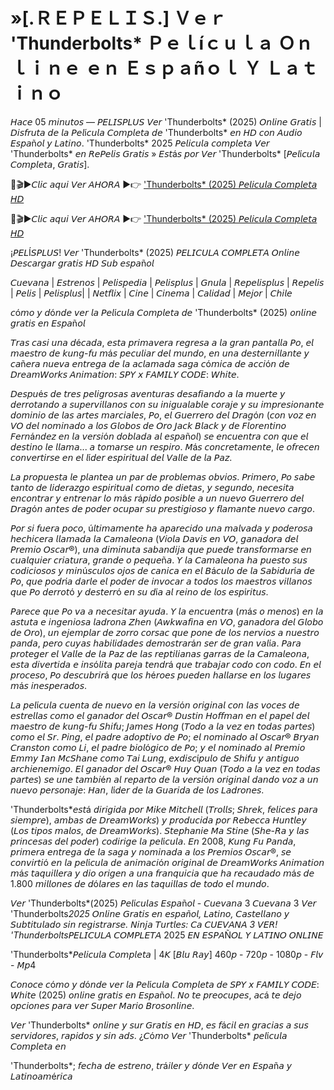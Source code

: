 # »[.ＲＥＰＥＬＩＳ.] Ｖｅｒ 'Thunderbolts* Ｐｅｌíｃｕｌａ Ｏｎｌｉｎｅ ｅｎ Ｅｓｐａñｏｌ Ｙ Ｌａｔｉｎｏ

𝘏𝘢𝘤𝘦 05 𝘮𝘪𝘯𝘶𝘵𝘰𝘴 — 𝘗𝘌𝘓𝘐𝘚𝘗𝘓𝘜𝘚 𝘝𝘦𝘳 'Thunderbolts* (2025) 𝘖𝘯𝘭𝘪𝘯𝘦 𝘎𝘳𝘢𝘵𝘪𝘴 | 𝘋𝘪𝘴𝘧𝘳𝘶𝘵𝘢 𝘥𝘦 𝘭𝘢 𝘗𝘦𝘭í𝘤𝘶𝘭𝘢 𝘊𝘰𝘮𝘱𝘭𝘦𝘵𝘢 𝘥𝘦 'Thunderbolts* 𝘦𝘯 𝘏𝘋 𝘤𝘰𝘯 𝘈𝘶𝘥𝘪𝘰 𝘌𝘴𝘱𝘢ñ𝘰𝘭 𝘺 𝘓𝘢𝘵𝘪𝘯𝘰. 'Thunderbolts* 2025 𝘗𝘦𝘭𝘪𝘤𝘶𝘭𝘢 𝘤𝘰𝘮𝘱𝘭𝘦𝘵𝘢 𝘝𝘦𝘳 'Thunderbolts* 𝘦𝘯 𝘙𝘦𝘗𝘦𝘭𝘪𝘴 𝘎𝘳𝘢𝘵𝘪𝘴 » 𝘌𝘴𝘵á𝘴 𝘱𝘰𝘳 𝘝𝘦𝘳 'Thunderbolts* [𝘗𝘦𝘭í𝘤𝘶𝘭𝘢 𝘊𝘰𝘮𝘱𝘭𝘦𝘵𝘢, 𝘎𝘳𝘢𝘵𝘪𝘴].

🔴🎬▶𝘊𝘭𝘪𝘤 𝘢𝘲𝘶𝘪 𝘝𝘦𝘳 𝘈𝘏𝘖𝘙𝘈 ▶️👉 ['Thunderbolts* (2025) 𝘗𝘦𝘭𝘪𝘤𝘶𝘭𝘢 𝘊𝘰𝘮𝘱𝘭𝘦𝘵𝘢 𝘏𝘋](https://t.co/h4wpfVrCtp)

🔴🎬▶𝘊𝘭𝘪𝘤 𝘢𝘲𝘶𝘪 𝘝𝘦𝘳 𝘈𝘏𝘖𝘙𝘈 ▶️👉 ['Thunderbolts* (2025) 𝘗𝘦𝘭𝘪𝘤𝘶𝘭𝘢 𝘊𝘰𝘮𝘱𝘭𝘦𝘵𝘢 𝘏𝘋](https://t.co/h4wpfVrCtp)

¡𝘗𝘌𝘓Í𝘚𝘗𝘓𝘜𝘚! 𝘝𝘦𝘳 'Thunderbolts* (2025) 𝘗𝘌𝘓𝘐𝘊𝘜𝘓𝘈 𝘊𝘖𝘔𝘗𝘓𝘌𝘛𝘈 𝘖𝘯𝘭𝘪𝘯𝘦 𝘋𝘦𝘴𝘤𝘢𝘳𝘨𝘢𝘳 𝘨𝘳𝘢𝘵𝘪𝘴 𝘏𝘋 𝘚𝘶𝘣 𝘦𝘴𝘱𝘢ñ𝘰𝘭

𝘊𝘶𝘦𝘷𝘢𝘯𝘢 | 𝘌𝘴𝘵𝘳𝘦𝘯𝘰𝘴 | 𝘗𝘦𝘭𝘪𝘴𝘱𝘦𝘥𝘪𝘢 | 𝘗𝘦𝘭𝘪𝘴𝘱𝘭𝘶𝘴 | 𝘎𝘯𝘶𝘭𝘢 | 𝘙𝘦𝘱𝘦𝘭𝘪𝘴𝘱𝘭𝘶𝘴 | 𝘙𝘦𝘱𝘦𝘭𝘪𝘴 | 𝘗𝘦𝘭𝘪𝘴 | 𝘗𝘦𝘭𝘪𝘴𝘱𝘭𝘶𝘴| | 𝘕𝘦𝘵𝘧𝘭𝘪𝘹 | 𝘊𝘪𝘯𝘦 | 𝘊𝘪𝘯𝘦𝘮𝘢 | 𝘊𝘢𝘭𝘪𝘥𝘢𝘥 | 𝘔𝘦𝘫𝘰𝘳 | 𝘊𝘩𝘪𝘭𝘦

𝘤ó𝘮𝘰 𝘺 𝘥ó𝘯𝘥𝘦 𝘷𝘦𝘳 𝘭𝘢 𝘗𝘦𝘭í𝘤𝘶𝘭𝘢 𝘊𝘰𝘮𝘱𝘭𝘦𝘵𝘢 𝘥𝘦 'Thunderbolts* (2025) 𝘰𝘯𝘭𝘪𝘯𝘦 𝘨𝘳𝘢𝘵𝘪𝘴 𝘦𝘯 𝘌𝘴𝘱𝘢ñ𝘰𝘭

𝘛𝘳𝘢𝘴 𝘤𝘢𝘴𝘪 𝘶𝘯𝘢 𝘥é𝘤𝘢𝘥𝘢, 𝘦𝘴𝘵𝘢 𝘱𝘳𝘪𝘮𝘢𝘷𝘦𝘳𝘢 𝘳𝘦𝘨𝘳𝘦𝘴𝘢 𝘢 𝘭𝘢 𝘨𝘳𝘢𝘯 𝘱𝘢𝘯𝘵𝘢𝘭𝘭𝘢 𝘗𝘰, 𝘦𝘭 𝘮𝘢𝘦𝘴𝘵𝘳𝘰 𝘥𝘦 𝘬𝘶𝘯𝘨-𝘧𝘶 𝘮á𝘴 𝘱𝘦𝘤𝘶𝘭𝘪𝘢𝘳 𝘥𝘦𝘭 𝘮𝘶𝘯𝘥𝘰, 𝘦𝘯 𝘶𝘯𝘢 𝘥𝘦𝘴𝘵𝘦𝘳𝘯𝘪𝘭𝘭𝘢𝘯𝘵𝘦 𝘺 𝘤𝘢ñ𝘦𝘳𝘢 𝘯𝘶𝘦𝘷𝘢 𝘦𝘯𝘵𝘳𝘦𝘨𝘢 𝘥𝘦 𝘭𝘢 𝘢𝘤𝘭𝘢𝘮𝘢𝘥𝘢 𝘴𝘢𝘨𝘢 𝘤ó𝘮𝘪𝘤𝘢 𝘥𝘦 𝘢𝘤𝘤𝘪ó𝘯 𝘥𝘦 𝘋𝘳𝘦𝘢𝘮𝘞𝘰𝘳𝘬𝘴 𝘈𝘯𝘪𝘮𝘢𝘵𝘪𝘰𝘯: 𝘚𝘗𝘠 𝘹 𝘍𝘈𝘔𝘐𝘓𝘠 𝘊𝘖𝘋𝘌: 𝘞𝘩𝘪𝘵𝘦.

𝘋𝘦𝘴𝘱𝘶é𝘴 𝘥𝘦 𝘵𝘳𝘦𝘴 𝘱𝘦𝘭𝘪𝘨𝘳𝘰𝘴𝘢𝘴 𝘢𝘷𝘦𝘯𝘵𝘶𝘳𝘢𝘴 𝘥𝘦𝘴𝘢𝘧𝘪𝘢𝘯𝘥𝘰 𝘢 𝘭𝘢 𝘮𝘶𝘦𝘳𝘵𝘦 𝘺 𝘥𝘦𝘳𝘳𝘰𝘵𝘢𝘯𝘥𝘰 𝘢 𝘴𝘶𝘱𝘦𝘳𝘷𝘪𝘭𝘭𝘢𝘯𝘰𝘴 𝘤𝘰𝘯 𝘴𝘶 𝘪𝘯𝘪𝘨𝘶𝘢𝘭𝘢𝘣𝘭𝘦 𝘤𝘰𝘳𝘢𝘫𝘦 𝘺 𝘴𝘶 𝘪𝘮𝘱𝘳𝘦𝘴𝘪𝘰𝘯𝘢𝘯𝘵𝘦 𝘥𝘰𝘮𝘪𝘯𝘪𝘰 𝘥𝘦 𝘭𝘢𝘴 𝘢𝘳𝘵𝘦𝘴 𝘮𝘢𝘳𝘤𝘪𝘢𝘭𝘦𝘴, 𝘗𝘰, 𝘦𝘭 𝘎𝘶𝘦𝘳𝘳𝘦𝘳𝘰 𝘥𝘦𝘭 𝘋𝘳𝘢𝘨ó𝘯 (𝘤𝘰𝘯 𝘷𝘰𝘻 𝘦𝘯 𝘝𝘖 𝘥𝘦𝘭 𝘯𝘰𝘮𝘪𝘯𝘢𝘥𝘰 𝘢 𝘭𝘰𝘴 𝘎𝘭𝘰𝘣𝘰𝘴 𝘥𝘦 𝘖𝘳𝘰 𝘑𝘢𝘤𝘬 𝘉𝘭𝘢𝘤𝘬 𝘺 𝘥𝘦 𝘍𝘭𝘰𝘳𝘦𝘯𝘵𝘪𝘯𝘰 𝘍𝘦𝘳𝘯á𝘯𝘥𝘦𝘻 𝘦𝘯 𝘭𝘢 𝘷𝘦𝘳𝘴𝘪ó𝘯 𝘥𝘰𝘣𝘭𝘢𝘥𝘢 𝘢𝘭 𝘦𝘴𝘱𝘢ñ𝘰𝘭) 𝘴𝘦 𝘦𝘯𝘤𝘶𝘦𝘯𝘵𝘳𝘢 𝘤𝘰𝘯 𝘲𝘶𝘦 𝘦𝘭 𝘥𝘦𝘴𝘵𝘪𝘯𝘰 𝘭𝘦 𝘭𝘭𝘢𝘮𝘢... 𝘢 𝘵𝘰𝘮𝘢𝘳𝘴𝘦 𝘶𝘯 𝘳𝘦𝘴𝘱𝘪𝘳𝘰. 𝘔á𝘴 𝘤𝘰𝘯𝘤𝘳𝘦𝘵𝘢𝘮𝘦𝘯𝘵𝘦, 𝘭𝘦 𝘰𝘧𝘳𝘦𝘤𝘦𝘯 𝘤𝘰𝘯𝘷𝘦𝘳𝘵𝘪𝘳𝘴𝘦 𝘦𝘯 𝘦𝘭 𝘭í𝘥𝘦𝘳 𝘦𝘴𝘱𝘪𝘳𝘪𝘵𝘶𝘢𝘭 𝘥𝘦𝘭 𝘝𝘢𝘭𝘭𝘦 𝘥𝘦 𝘭𝘢 𝘗𝘢𝘻.

𝘓𝘢 𝘱𝘳𝘰𝘱𝘶𝘦𝘴𝘵𝘢 𝘭𝘦 𝘱𝘭𝘢𝘯𝘵𝘦𝘢 𝘶𝘯 𝘱𝘢𝘳 𝘥𝘦 𝘱𝘳𝘰𝘣𝘭𝘦𝘮𝘢𝘴 𝘰𝘣𝘷𝘪𝘰𝘴. 𝘗𝘳𝘪𝘮𝘦𝘳𝘰, 𝘗𝘰 𝘴𝘢𝘣𝘦 𝘵𝘢𝘯𝘵𝘰 𝘥𝘦 𝘭𝘪𝘥𝘦𝘳𝘢𝘻𝘨𝘰 𝘦𝘴𝘱𝘪𝘳𝘪𝘵𝘶𝘢𝘭 𝘤𝘰𝘮𝘰 𝘥𝘦 𝘥𝘪𝘦𝘵𝘢𝘴, 𝘺 𝘴𝘦𝘨𝘶𝘯𝘥𝘰, 𝘯𝘦𝘤𝘦𝘴𝘪𝘵𝘢 𝘦𝘯𝘤𝘰𝘯𝘵𝘳𝘢𝘳 𝘺 𝘦𝘯𝘵𝘳𝘦𝘯𝘢𝘳 𝘭𝘰 𝘮á𝘴 𝘳á𝘱𝘪𝘥𝘰 𝘱𝘰𝘴𝘪𝘣𝘭𝘦 𝘢 𝘶𝘯 𝘯𝘶𝘦𝘷𝘰 𝘎𝘶𝘦𝘳𝘳𝘦𝘳𝘰 𝘥𝘦𝘭 𝘋𝘳𝘢𝘨ó𝘯 𝘢𝘯𝘵𝘦𝘴 𝘥𝘦 𝘱𝘰𝘥𝘦𝘳 𝘰𝘤𝘶𝘱𝘢𝘳 𝘴𝘶 𝘱𝘳𝘦𝘴𝘵𝘪𝘨𝘪𝘰𝘴𝘰 𝘺 𝘧𝘭𝘢𝘮𝘢𝘯𝘵𝘦 𝘯𝘶𝘦𝘷𝘰 𝘤𝘢𝘳𝘨𝘰.

𝘗𝘰𝘳 𝘴𝘪 𝘧𝘶𝘦𝘳𝘢 𝘱𝘰𝘤𝘰, ú𝘭𝘵𝘪𝘮𝘢𝘮𝘦𝘯𝘵𝘦 𝘩𝘢 𝘢𝘱𝘢𝘳𝘦𝘤𝘪𝘥𝘰 𝘶𝘯𝘢 𝘮𝘢𝘭𝘷𝘢𝘥𝘢 𝘺 𝘱𝘰𝘥𝘦𝘳𝘰𝘴𝘢 𝘩𝘦𝘤𝘩𝘪𝘤𝘦𝘳𝘢 𝘭𝘭𝘢𝘮𝘢𝘥𝘢 𝘭𝘢 𝘊𝘢𝘮𝘢𝘭𝘦𝘰𝘯𝘢 (𝘝𝘪𝘰𝘭𝘢 𝘋𝘢𝘷𝘪𝘴 𝘦𝘯 𝘝𝘖, 𝘨𝘢𝘯𝘢𝘥𝘰𝘳𝘢 𝘥𝘦𝘭 𝘗𝘳𝘦𝘮𝘪𝘰 𝘖𝘴𝘤𝘢𝘳®), 𝘶𝘯𝘢 𝘥𝘪𝘮𝘪𝘯𝘶𝘵𝘢 𝘴𝘢𝘣𝘢𝘯𝘥𝘪𝘫𝘢 𝘲𝘶𝘦 𝘱𝘶𝘦𝘥𝘦 𝘵𝘳𝘢𝘯𝘴𝘧𝘰𝘳𝘮𝘢𝘳𝘴𝘦 𝘦𝘯 𝘤𝘶𝘢𝘭𝘲𝘶𝘪𝘦𝘳 𝘤𝘳𝘪𝘢𝘵𝘶𝘳𝘢, 𝘨𝘳𝘢𝘯𝘥𝘦 𝘰 𝘱𝘦𝘲𝘶𝘦ñ𝘢. 𝘠 𝘭𝘢 𝘊𝘢𝘮𝘢𝘭𝘦𝘰𝘯𝘢 𝘩𝘢 𝘱𝘶𝘦𝘴𝘵𝘰 𝘴𝘶𝘴 𝘤𝘰𝘥𝘪𝘤𝘪𝘰𝘴𝘰𝘴 𝘺 𝘮𝘪𝘯ú𝘴𝘤𝘶𝘭𝘰𝘴 𝘰𝘫𝘰𝘴 𝘥𝘦 𝘤𝘢𝘯𝘪𝘤𝘢 𝘦𝘯 𝘦𝘭 𝘉á𝘤𝘶𝘭𝘰 𝘥𝘦 𝘭𝘢 𝘚𝘢𝘣𝘪𝘥𝘶𝘳í𝘢 𝘥𝘦 𝘗𝘰, 𝘲𝘶𝘦 𝘱𝘰𝘥𝘳í𝘢 𝘥𝘢𝘳𝘭𝘦 𝘦𝘭 𝘱𝘰𝘥𝘦𝘳 𝘥𝘦 𝘪𝘯𝘷𝘰𝘤𝘢𝘳 𝘢 𝘵𝘰𝘥𝘰𝘴 𝘭𝘰𝘴 𝘮𝘢𝘦𝘴𝘵𝘳𝘰𝘴 𝘷𝘪𝘭𝘭𝘢𝘯𝘰𝘴 𝘲𝘶𝘦 𝘗𝘰 𝘥𝘦𝘳𝘳𝘰𝘵ó 𝘺 𝘥𝘦𝘴𝘵𝘦𝘳𝘳ó 𝘦𝘯 𝘴𝘶 𝘥í𝘢 𝘢𝘭 𝘳𝘦𝘪𝘯𝘰 𝘥𝘦 𝘭𝘰𝘴 𝘦𝘴𝘱í𝘳𝘪𝘵𝘶𝘴.

𝘗𝘢𝘳𝘦𝘤𝘦 𝘲𝘶𝘦 𝘗𝘰 𝘷𝘢 𝘢 𝘯𝘦𝘤𝘦𝘴𝘪𝘵𝘢𝘳 𝘢𝘺𝘶𝘥𝘢. 𝘠 𝘭𝘢 𝘦𝘯𝘤𝘶𝘦𝘯𝘵𝘳𝘢 (𝘮á𝘴 𝘰 𝘮𝘦𝘯𝘰𝘴) 𝘦𝘯 𝘭𝘢 𝘢𝘴𝘵𝘶𝘵𝘢 𝘦 𝘪𝘯𝘨𝘦𝘯𝘪𝘰𝘴𝘢 𝘭𝘢𝘥𝘳𝘰𝘯𝘢 𝘡𝘩𝘦𝘯 (𝘈𝘸𝘬𝘸𝘢𝘧𝘪𝘯𝘢 𝘦𝘯 𝘝𝘖, 𝘨𝘢𝘯𝘢𝘥𝘰𝘳𝘢 𝘥𝘦𝘭 𝘎𝘭𝘰𝘣𝘰 𝘥𝘦 𝘖𝘳𝘰), 𝘶𝘯 𝘦𝘫𝘦𝘮𝘱𝘭𝘢𝘳 𝘥𝘦 𝘻𝘰𝘳𝘳𝘰 𝘤𝘰𝘳𝘴𝘢𝘤 𝘲𝘶𝘦 𝘱𝘰𝘯𝘦 𝘥𝘦 𝘭𝘰𝘴 𝘯𝘦𝘳𝘷𝘪𝘰𝘴 𝘢 𝘯𝘶𝘦𝘴𝘵𝘳𝘰 𝘱𝘢𝘯𝘥𝘢, 𝘱𝘦𝘳𝘰 𝘤𝘶𝘺𝘢𝘴 𝘩𝘢𝘣𝘪𝘭𝘪𝘥𝘢𝘥𝘦𝘴 𝘥𝘦𝘮𝘰𝘴𝘵𝘳𝘢𝘳á𝘯 𝘴𝘦𝘳 𝘥𝘦 𝘨𝘳𝘢𝘯 𝘷𝘢𝘭í𝘢. 𝘗𝘢𝘳𝘢 𝘱𝘳𝘰𝘵𝘦𝘨𝘦𝘳 𝘦𝘭 𝘝𝘢𝘭𝘭𝘦 𝘥𝘦 𝘭𝘢 𝘗𝘢𝘻 𝘥𝘦 𝘭𝘢𝘴 𝘳𝘦𝘱𝘵𝘪𝘭𝘪𝘢𝘯𝘢𝘴 𝘨𝘢𝘳𝘳𝘢𝘴 𝘥𝘦 𝘭𝘢 𝘊𝘢𝘮𝘢𝘭𝘦𝘰𝘯𝘢, 𝘦𝘴𝘵𝘢 𝘥𝘪𝘷𝘦𝘳𝘵𝘪𝘥𝘢 𝘦 𝘪𝘯𝘴ó𝘭𝘪𝘵𝘢 𝘱𝘢𝘳𝘦𝘫𝘢 𝘵𝘦𝘯𝘥𝘳á 𝘲𝘶𝘦 𝘵𝘳𝘢𝘣𝘢𝘫𝘢𝘳 𝘤𝘰𝘥𝘰 𝘤𝘰𝘯 𝘤𝘰𝘥𝘰. 𝘌𝘯 𝘦𝘭 𝘱𝘳𝘰𝘤𝘦𝘴𝘰, 𝘗𝘰 𝘥𝘦𝘴𝘤𝘶𝘣𝘳𝘪𝘳á 𝘲𝘶𝘦 𝘭𝘰𝘴 𝘩é𝘳𝘰𝘦𝘴 𝘱𝘶𝘦𝘥𝘦𝘯 𝘩𝘢𝘭𝘭𝘢𝘳𝘴𝘦 𝘦𝘯 𝘭𝘰𝘴 𝘭𝘶𝘨𝘢𝘳𝘦𝘴 𝘮á𝘴 𝘪𝘯𝘦𝘴𝘱𝘦𝘳𝘢𝘥𝘰𝘴.

𝘓𝘢 𝘱𝘦𝘭í𝘤𝘶𝘭𝘢 𝘤𝘶𝘦𝘯𝘵𝘢 𝘥𝘦 𝘯𝘶𝘦𝘷𝘰 𝘦𝘯 𝘭𝘢 𝘷𝘦𝘳𝘴𝘪ó𝘯 𝘰𝘳𝘪𝘨𝘪𝘯𝘢𝘭 𝘤𝘰𝘯 𝘭𝘢𝘴 𝘷𝘰𝘤𝘦𝘴 𝘥𝘦 𝘦𝘴𝘵𝘳𝘦𝘭𝘭𝘢𝘴 𝘤𝘰𝘮𝘰 𝘦𝘭 𝘨𝘢𝘯𝘢𝘥𝘰𝘳 𝘥𝘦𝘭 𝘖𝘴𝘤𝘢𝘳® 𝘋𝘶𝘴𝘵𝘪𝘯 𝘏𝘰𝘧𝘧𝘮𝘢𝘯 𝘦𝘯 𝘦𝘭 𝘱𝘢𝘱𝘦𝘭 𝘥𝘦𝘭 𝘮𝘢𝘦𝘴𝘵𝘳𝘰 𝘥𝘦 𝘬𝘶𝘯𝘨-𝘧𝘶 𝘚𝘩𝘪𝘧𝘶; 𝘑𝘢𝘮𝘦𝘴 𝘏𝘰𝘯𝘨 (𝘛𝘰𝘥𝘰 𝘢 𝘭𝘢 𝘷𝘦𝘻 𝘦𝘯 𝘵𝘰𝘥𝘢𝘴 𝘱𝘢𝘳𝘵𝘦𝘴) 𝘤𝘰𝘮𝘰 𝘦𝘭 𝘚𝘳. 𝘗𝘪𝘯𝘨, 𝘦𝘭 𝘱𝘢𝘥𝘳𝘦 𝘢𝘥𝘰𝘱𝘵𝘪𝘷𝘰 𝘥𝘦 𝘗𝘰; 𝘦𝘭 𝘯𝘰𝘮𝘪𝘯𝘢𝘥𝘰 𝘢𝘭 𝘖𝘴𝘤𝘢𝘳® 𝘉𝘳𝘺𝘢𝘯 𝘊𝘳𝘢𝘯𝘴𝘵𝘰𝘯 𝘤𝘰𝘮𝘰 𝘓𝘪, 𝘦𝘭 𝘱𝘢𝘥𝘳𝘦 𝘣𝘪𝘰𝘭ó𝘨𝘪𝘤𝘰 𝘥𝘦 𝘗𝘰; 𝘺 𝘦𝘭 𝘯𝘰𝘮𝘪𝘯𝘢𝘥𝘰 𝘢𝘭 𝘗𝘳𝘦𝘮𝘪𝘰 𝘌𝘮𝘮𝘺 𝘐𝘢𝘯 𝘔𝘤𝘚𝘩𝘢𝘯𝘦 𝘤𝘰𝘮𝘰 𝘛𝘢𝘪 𝘓𝘶𝘯𝘨, 𝘦𝘹𝘥𝘪𝘴𝘤í𝘱𝘶𝘭𝘰 𝘥𝘦 𝘚𝘩𝘪𝘧𝘶 𝘺 𝘢𝘯𝘵𝘪𝘨𝘶𝘰 𝘢𝘳𝘤𝘩𝘪𝘦𝘯𝘦𝘮𝘪𝘨𝘰. 𝘌𝘭 𝘨𝘢𝘯𝘢𝘥𝘰𝘳 𝘥𝘦𝘭 𝘖𝘴𝘤𝘢𝘳® 𝘏𝘶𝘺 𝘘𝘶𝘢𝘯 (𝘛𝘰𝘥𝘰 𝘢 𝘭𝘢 𝘷𝘦𝘻 𝘦𝘯 𝘵𝘰𝘥𝘢𝘴 𝘱𝘢𝘳𝘵𝘦𝘴) 𝘴𝘦 𝘶𝘯𝘦 𝘵𝘢𝘮𝘣𝘪é𝘯 𝘢𝘭 𝘳𝘦𝘱𝘢𝘳𝘵𝘰 𝘥𝘦 𝘭𝘢 𝘷𝘦𝘳𝘴𝘪ó𝘯 𝘰𝘳𝘪𝘨𝘪𝘯𝘢𝘭 𝘥𝘢𝘯𝘥𝘰 𝘷𝘰𝘻 𝘢 𝘶𝘯 𝘯𝘶𝘦𝘷𝘰 𝘱𝘦𝘳𝘴𝘰𝘯𝘢𝘫𝘦: 𝘏𝘢𝘯, 𝘭í𝘥𝘦𝘳 𝘥𝘦 𝘭𝘢 𝘎𝘶𝘢𝘳𝘪𝘥𝘢 𝘥𝘦 𝘭𝘰𝘴 𝘓𝘢𝘥𝘳𝘰𝘯𝘦𝘴.

'Thunderbolts*𝘦𝘴𝘵á 𝘥𝘪𝘳𝘪𝘨𝘪𝘥𝘢 𝘱𝘰𝘳 𝘔𝘪𝘬𝘦 𝘔𝘪𝘵𝘤𝘩𝘦𝘭𝘭 (𝘛𝘳𝘰𝘭𝘭𝘴; 𝘚𝘩𝘳𝘦𝘬, 𝘧𝘦𝘭𝘪𝘤𝘦𝘴 𝘱𝘢𝘳𝘢 𝘴𝘪𝘦𝘮𝘱𝘳𝘦), 𝘢𝘮𝘣𝘢𝘴 𝘥𝘦 𝘋𝘳𝘦𝘢𝘮𝘞𝘰𝘳𝘬𝘴) 𝘺 𝘱𝘳𝘰𝘥𝘶𝘤𝘪𝘥𝘢 𝘱𝘰𝘳 𝘙𝘦𝘣𝘦𝘤𝘤𝘢 𝘏𝘶𝘯𝘵𝘭𝘦𝘺 (𝘓𝘰𝘴 𝘵𝘪𝘱𝘰𝘴 𝘮𝘢𝘭𝘰𝘴, 𝘥𝘦 𝘋𝘳𝘦𝘢𝘮𝘞𝘰𝘳𝘬𝘴). 𝘚𝘵𝘦𝘱𝘩𝘢𝘯𝘪𝘦 𝘔𝘢 𝘚𝘵𝘪𝘯𝘦 (𝘚𝘩𝘦-𝘙𝘢 𝘺 𝘭𝘢𝘴 𝘱𝘳𝘪𝘯𝘤𝘦𝘴𝘢𝘴 𝘥𝘦𝘭 𝘱𝘰𝘥𝘦𝘳) 𝘤𝘰𝘥𝘪𝘳𝘪𝘨𝘦 𝘭𝘢 𝘱𝘦𝘭í𝘤𝘶𝘭𝘢. 𝘌𝘯 2008, 𝘒𝘶𝘯𝘨 𝘍𝘶 𝘗𝘢𝘯𝘥𝘢, 𝘱𝘳𝘪𝘮𝘦𝘳𝘢 𝘦𝘯𝘵𝘳𝘦𝘨𝘢 𝘥𝘦 𝘭𝘢 𝘴𝘢𝘨𝘢 𝘺 𝘯𝘰𝘮𝘪𝘯𝘢𝘥𝘢 𝘢 𝘭𝘰𝘴 𝘗𝘳𝘦𝘮𝘪𝘰𝘴 𝘖𝘴𝘤𝘢𝘳®, 𝘴𝘦 𝘤𝘰𝘯𝘷𝘪𝘳𝘵𝘪ó 𝘦𝘯 𝘭𝘢 𝘱𝘦𝘭í𝘤𝘶𝘭𝘢 𝘥𝘦 𝘢𝘯𝘪𝘮𝘢𝘤𝘪ó𝘯 𝘰𝘳𝘪𝘨𝘪𝘯𝘢𝘭 𝘥𝘦 𝘋𝘳𝘦𝘢𝘮𝘞𝘰𝘳𝘬𝘴 𝘈𝘯𝘪𝘮𝘢𝘵𝘪𝘰𝘯 𝘮á𝘴 𝘵𝘢𝘲𝘶𝘪𝘭𝘭𝘦𝘳𝘢 𝘺 𝘥𝘪𝘰 𝘰𝘳𝘪𝘨𝘦𝘯 𝘢 𝘶𝘯𝘢 𝘧𝘳𝘢𝘯𝘲𝘶𝘪𝘤𝘪𝘢 𝘲𝘶𝘦 𝘩𝘢 𝘳𝘦𝘤𝘢𝘶𝘥𝘢𝘥𝘰 𝘮á𝘴 𝘥𝘦 1.800 𝘮𝘪𝘭𝘭𝘰𝘯𝘦𝘴 𝘥𝘦 𝘥ó𝘭𝘢𝘳𝘦𝘴 𝘦𝘯 𝘭𝘢𝘴 𝘵𝘢𝘲𝘶𝘪𝘭𝘭𝘢𝘴 𝘥𝘦 𝘵𝘰𝘥𝘰 𝘦𝘭 𝘮𝘶𝘯𝘥𝘰.

𝘝𝘦𝘳 'Thunderbolts*(2025) 𝘗𝘦𝘭í𝘤𝘶𝘭𝘢𝘴 𝘌𝘴𝘱𝘢ñ𝘰𝘭 - 𝘊𝘶𝘦𝘷𝘢𝘯𝘢 3 𝘊𝘶𝘦𝘷𝘢𝘯𝘢 3 𝘝𝘦𝘳 'Thunderbolts*2025 𝘖𝘯𝘭𝘪𝘯𝘦 𝘎𝘳𝘢𝘵𝘪𝘴 𝘦𝘯 𝘦𝘴𝘱𝘢ñ𝘰𝘭, 𝘓𝘢𝘵𝘪𝘯𝘰, 𝘊𝘢𝘴𝘵𝘦𝘭𝘭𝘢𝘯𝘰 𝘺 𝘚𝘶𝘣𝘵𝘪𝘵𝘶𝘭𝘢𝘥𝘰 𝘴𝘪𝘯 𝘳𝘦𝘨𝘪𝘴𝘵𝘳𝘢𝘳𝘴𝘦. 𝘕𝘪𝘯𝘫𝘢 𝘛𝘶𝘳𝘵𝘭𝘦𝘴: 𝘊𝘢 𝘊𝘜𝘌𝘝𝘈𝘕𝘈 3 𝘝𝘌𝘙! 'Thunderbolts*𝘗𝘌𝘓𝘐𝘊𝘜𝘓𝘈 𝘊𝘖𝘔𝘗𝘓𝘌𝘛𝘈 2025 𝘌𝘕 𝘌𝘚𝘗𝘈Ñ𝘖𝘓 𝘠 𝘓𝘈𝘛𝘐𝘕𝘖 𝘖𝘕𝘓𝘐𝘕𝘌

'Thunderbolts*𝘗𝘦𝘭𝘪𝘤𝘶𝘭𝘢 𝘊𝘰𝘮𝘱𝘭𝘦𝘵𝘢 | 4𝘒 [𝘉𝘭𝘶 𝘙𝘢𝘺] 460𝘱 - 720𝘱 - 1080𝘱 - 𝘍𝘭𝘷 - 𝘔𝘱4

𝘊𝘰𝘯𝘰𝘤𝘦 𝘤ó𝘮𝘰 𝘺 𝘥ó𝘯𝘥𝘦 𝘷𝘦𝘳 𝘭𝘢 𝘗𝘦𝘭í𝘤𝘶𝘭𝘢 𝘊𝘰𝘮𝘱𝘭𝘦𝘵𝘢 𝘥𝘦 𝘚𝘗𝘠 𝘹 𝘍𝘈𝘔𝘐𝘓𝘠 𝘊𝘖𝘋𝘌: 𝘞𝘩𝘪𝘵𝘦 (2025) 𝘰𝘯𝘭𝘪𝘯𝘦 𝘨𝘳𝘢𝘵𝘪𝘴 𝘦𝘯 𝘌𝘴𝘱𝘢ñ𝘰𝘭. 𝘕𝘰 𝘵𝘦 𝘱𝘳𝘦𝘰𝘤𝘶𝘱𝘦𝘴, 𝘢𝘤á 𝘵𝘦 𝘥𝘦𝘫𝘰 𝘰𝘱𝘤𝘪𝘰𝘯𝘦𝘴 𝘱𝘢𝘳𝘢 𝘷𝘦𝘳 𝘚𝘶𝘱𝘦𝘳 𝘔𝘢𝘳𝘪𝘰 𝘉𝘳𝘰𝘴𝘰𝘯𝘭𝘪𝘯𝘦.

𝘝𝘦𝘳 'Thunderbolts* 𝘰𝘯𝘭𝘪𝘯𝘦 𝘺 𝘴𝘶𝘳 𝘎𝘳𝘢𝘵𝘪𝘴 𝘦𝘯 𝘏𝘋, 𝘦𝘴 𝘧á𝘤𝘪𝘭 𝘦𝘯 𝘨𝘳𝘢𝘤𝘪𝘢𝘴 𝘢 𝘴𝘶𝘴 𝘴𝘦𝘳𝘷𝘪𝘥𝘰𝘳𝘦𝘴, 𝘳𝘢𝘱𝘪𝘥𝘰𝘴 𝘺 𝘴𝘪𝘯 𝘢𝘥𝘴. ¿𝘊ó𝘮𝘰 𝘝𝘦𝘳 'Thunderbolts* 𝘱𝘦𝘭í𝘤𝘶𝘭𝘢 𝘊𝘰𝘮𝘱𝘭𝘦𝘵𝘢 𝘦𝘯

'Thunderbolts*; 𝘧𝘦𝘤𝘩𝘢 𝘥𝘦 𝘦𝘴𝘵𝘳𝘦𝘯𝘰, 𝘵𝘳á𝘪𝘭𝘦𝘳 𝘺 𝘥ó𝘯𝘥𝘦 𝘝𝘦𝘳 𝘦𝘯 𝘌𝘴𝘱𝘢ñ𝘢 𝘺 𝘓𝘢𝘵𝘪𝘯𝘰𝘢𝘮é𝘳𝘪𝘤𝘢
